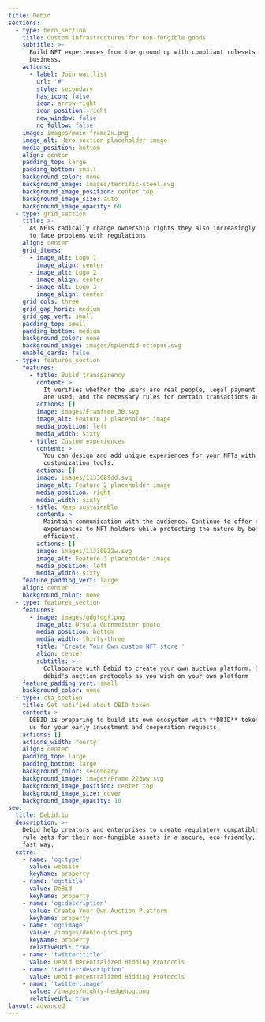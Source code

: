 ```yaml
---
title: Debid
sections:
  - type: hero_section
    title: Custom infrastructures for non-fungible goods
    subtitle: >-
      Build NFT experiences from the ground up with compliant rulesets for your
      business.
    actions:
      - label: Join waitlist
        url: '#'
        style: secondary
        has_icon: false
        icon: arrow-right
        icon_position: right
        new_window: false
        no_follow: false
    image: images/main-frame2x.png
    image_alt: Hero section placeholder image
    media_position: bottom
    align: center
    padding_top: large
    padding_bottom: small
    background_color: none
    background_image: images/terrific-steel.svg
    background_image_position: center top
    background_image_size: auto
    background_image_opacity: 60
  - type: grid_section
    title: >-
      As NFTs radically change ownership rights they also increasingly continue
      to face problems with regulations
    align: center
    grid_items:
      - image_alt: Logo 1
        image_align: center
      - image_alt: Logo 2
        image_align: center
      - image_alt: Logo 3
        image_align: center
    grid_cols: three
    grid_gap_horiz: medium
    grid_gap_vert: small
    padding_top: small
    padding_bottom: medium
    background_color: none
    background_image: images/splendid-octopus.svg
    enable_cards: false
  - type: features_section
    features:
      - title: Build transparency
        content: >
          It verifies whether the users are real people, legal payment methods
          are used, and the necessary rules for certain transactions are met.
        actions: []
        image: images/Framfsee 30.svg
        image_alt: Feature 1 placeholder image
        media_position: left
        media_width: sixty
      - title: Custom experiences
        content: >
          You can design and add unique experiences for your NFTs with
          customization tools.
        actions: []
        image: images/1133089dd.svg
        image_alt: Feature 2 placeholder image
        media_position: right
        media_width: sixty
      - title: Keep sustainable
        content: >
          Maintain communication with the audience. Continue to offer new
          experiences to NFT holders while protecting the nature by being energy
          efficient.
        actions: []
        image: images/11330922w.svg
        image_alt: Feature 3 placeholder image
        media_position: left
        media_width: sixty
    feature_padding_vert: large
    align: center
    background_color: none
  - type: features_section
    features:
      - image: images/gdgfdgf.png
        image_alt: Ursula Gurnmeister photo
        media_position: bottom
        media_width: thirty-three
        title: 'Create Your Own custom NFT store '
        align: center
        subtitle: >-
          Collaborate with Debid to create your own auction platform. Organize
          debid's auction protocols as you wish on your own platform
    feature_padding_vert: small
    background_color: none
  - type: cta_section
    title: Get notified about DBID token
    content: >
      DEBID is preparing to build its own ecosystem with **DBID** token, contact
      us for your early investment and cooperation requests.
    actions: []
    actions_width: fourty
    align: center
    padding_top: large
    padding_bottom: large
    background_color: secondary
    background_image: images/Frame 223ww.svg
    background_image_position: center top
    background_image_size: cover
    background_image_opacity: 10
seo:
  title: Debid.io
  description: >-
    Debid help creators and enterprises to create regulatory compatible custom
    rule sets for their non-fungible assets in a secure, eco-friendly, blazingly
    fast way.
  extra:
    - name: 'og:type'
      value: website
      keyName: property
    - name: 'og:title'
      value: DeBid
      keyName: property
    - name: 'og:description'
      value: Create Your Own Auction Platform
      keyName: property
    - name: 'og:image'
      value: /images/debid-pics.png
      keyName: property
      relativeUrl: true
    - name: 'twitter:title'
      value: Debid Decentralized Bidding Protocols
    - name: 'twitter:description'
      value: Debid Decentralized Bidding Protocols
    - name: 'twitter:image'
      value: /images/mighty-hedgehog.png
      relativeUrl: true
layout: advanced
---
```

